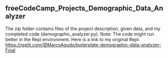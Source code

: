 ## freeCodeCamp_Projects_Demographic_Data_Analyzer

The zip folder contains files of the project description, given data, and my completed code (demographic_analyzer.py). Note: The code might run better in the Repl environment. Here is a link to my original Repl: https://replit.com/@MarcoAgudo/boilerplate-demographic-data-analyzer-Final

